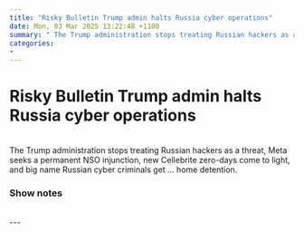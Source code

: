 ```yaml
---
title: "Risky Bulletin Trump admin halts Russia cyber operations"
date: Mon, 03 Mar 2025 13:22:48 +1100
summary: " The Trump administration stops treating Russian hackers as a threat, Meta seeks a permanent NSO injunction, new Cellebrite zero-days come to light,"
categories: 
- 
---
```

# Risky Bulletin Trump admin halts Russia cyber operations


<br/>
The Trump administration stops treating Russian hackers as a threat, Meta seeks a permanent NSO injunction, new Cellebrite zero-days come to light, and big name Russian cyber criminals get … home detention.

### Show notes

<br/>
---
